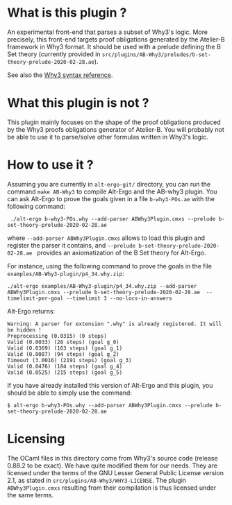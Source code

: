 # What is this plugin ?

An experimental front-end that parses a subset of Why3's logic. More
precisely, this front-end targets proof obligations generated by the
Atelier-B framework in Why3 format. It should be used with a prelude
defining the B Set theory (currently provided in
`src/plugins/AB-Why3/preludes/b-set-theory-prelude-2020-02-28.ae`).

See also the [Why3 syntax reference](http://why3.lri.fr/doc/syntaxref.html).

# What this plugin is not ?

This plugin mainly focuses on the shape of the proof obligations
produced by the Why3 proofs obligations generator of Atelier-B. You
will probably not be able to use it to parse/solve other formulas
written in Why3's logic.



# How to use it ?

Assuming you are currently in `alt-ergo-git/` directory, you can run the command
`make AB-Why3` to compile Alt-Ergo and the AB-why3 plugin. You can ask Alt-Ergo to
prove the goals given in a file `b-why3-POs.ae` with the following
command:


```
 ./alt-ergo b-why3-POs.why --add-parser ABWhy3Plugin.cmxs --prelude b-set-theory-prelude-2020-02-28.ae
```

where `--add-parser ABWhy3Plugin.cmxs` allows to load this plugin and
register the parser it contains, and `--prelude
b-set-theory-prelude-2020-02-28.ae ` provides an axiomatization of the B Set
theory for Alt-Ergo.

For instance, using the following command to prove the goals in the
file `examples/AB-Why3-plugin/p4_34.why.zip`:

```
./alt-ergo examples/AB-Why3-plugin/p4_34.why.zip --add-parser ABWhy3Plugin.cmxs --prelude b-set-theory-prelude-2020-02-28.ae  --timelimit-per-goal --timelimit 3 --no-locs-in-answers
```

Alt-Ergo returns:

```
Warning: A parser for extension ".why" is already registered. It will be hidden !
Preprocessing (0.0315) (0 steps)
Valid (0.0033) (28 steps) (goal g_0)
Valid (0.0369) (163 steps) (goal g_1)
Valid (0.0087) (94 steps) (goal g_2)
Timeout (3.0016) (2191 steps) (goal g_3)
Valid (0.0476) (184 steps) (goal g_4)
Valid (0.0525) (215 steps) (goal g_5)
```

If you have already installed this version of Alt-Ergo and this plugin, you should be able to simply use the command:


```console
$ alt-ergo b-why3-POs.why --add-parser ABWhy3Plugin.cmxs --prelude b-set-theory-prelude-2020-02-28.ae
```


# Licensing

The OCaml files in this directory come from Why3's source code
(release 0.88.2 to be exact). We have quite modified them for our
needs. They are licensed under the terms of the GNU Lesser General
Public License version 2.1, as stated in
`src/plugins/AB-Why3/WHY3-LICENSE`. The plugin `ABWhy3Plugin.cmxs`
resulting from their compilation is thus licensed under the same
terms.
